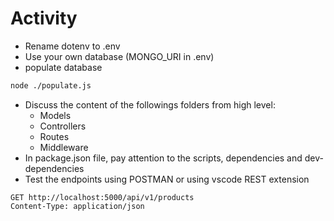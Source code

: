 # Activity

- Rename dotenv to .env
- Use your own database (MONGO_URI in .env)
- populate database

```sh
node ./populate.js
```

- Discuss the content of the followings folders from high level:
  - Models
  - Controllers
  - Routes
  - Middleware
- In package.json file, pay attention to the scripts, dependencies and dev-dependencies
- Test the endpoints using POSTMAN or using vscode REST extension

```http
GET http://localhost:5000/api/v1/products
Content-Type: application/json
```
